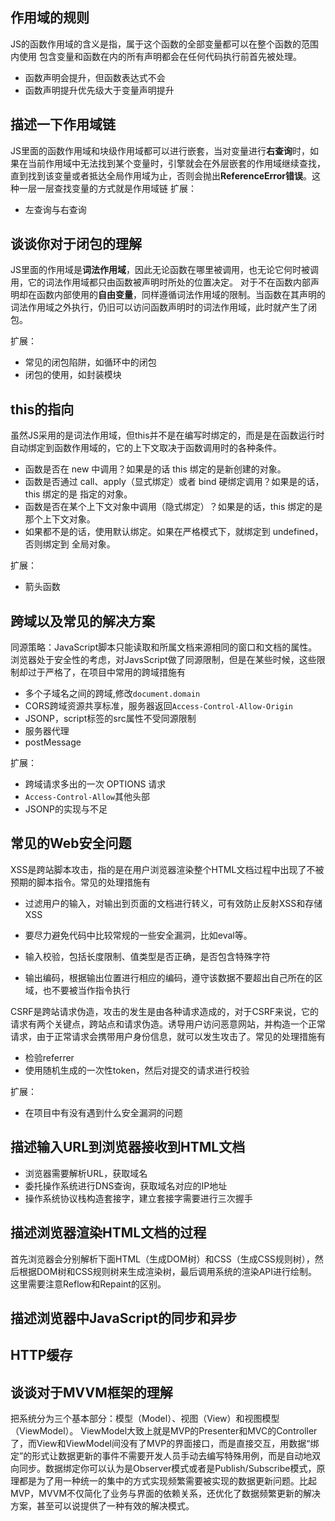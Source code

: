 
## 作用域的规则
JS的函数作用域的含义是指，属于这个函数的全部变量都可以在整个函数的范围内使用
包含变量和函数在内的所有声明都会在任何代码执行前首先被处理。
* 函数声明会提升，但函数表达式不会
* 函数声明提升优先级大于变量声明提升    


## 描述一下作用域链
JS里面的函数作用域和块级作用域都可以进行嵌套，当对变量进行**右查询**时，如果在当前作用域中无法找到某个变量时，引擎就会在外层嵌套的作用域继续查找，直到找到该变量或者抵达全局作用域为止，否则会抛出**ReferenceError错误**。这种一层一层查找变量的方式就是作用域链
扩展：
* 左查询与右查询

## 谈谈你对于闭包的理解
JS里面的作用域是**词法作用域**，因此无论函数在哪里被调用，也无论它何时被调用，它的词法作用域都只由函数被声明时所处的位置决定。
对于不在函数内部声明却在函数内部使用的**自由变量**，同样遵循词法作用域的限制。当函数在其声明的词法作用域之外执行，仍旧可以访问函数声明时的词法作用域，此时就产生了闭包。

扩展：
* 常见的闭包陷阱，如循环中的闭包
* 闭包的使用，如封装模块

## this的指向
虽然JS采用的是词法作用域，但this并不是在编写时绑定的，而是是在函数运行时自动绑定到函数作用域的，它的上下文取决于函数调用时的各种条件。
* 函数是否在 new 中调用？如果是的话 this 绑定的是新创建的对象。 
* 函数是否通过 call、apply（显式绑定）或者 bind 硬绑定调用？如果是的话，this 绑定的是 指定的对象。
* 函数是否在某个上下文对象中调用（隐式绑定）？如果是的话，this 绑定的是那个上下文对象。
* 如果都不是的话，使用默认绑定。如果在严格模式下，就绑定到 undefined，否则绑定到 全局对象。

扩展：
* 箭头函数


## 跨域以及常见的解决方案
同源策略：JavaScript脚本只能读取和所属文档来源相同的窗口和文档的属性。
浏览器处于安全性的考虑，对JavsScript做了同源限制，但是在某些时候，这些限制却过于严格了，在项目中常用的跨域措施有
* 多个子域名之间的跨域,修改`document.domain`
* CORS跨域资源共享标准，服务器返回`Access-Control-Allow-Origin`
* JSONP，script标签的src属性不受同源限制
* 服务器代理
* postMessage

扩展：
* 跨域请求多出的一次 OPTIONS 请求
* `Access-Control-Allow`其他头部
* JSONP的实现与不足

## 常见的Web安全问题
XSS是跨站脚本攻击，指的是在用户浏览器渲染整个HTML文档过程中出现了不被预期的脚本指令。常见的处理措施有
* 过滤用户的输入，对输出到页面的文档进行转义，可有效防止反射XSS和存储XSS
* 要尽力避免代码中比较常规的一些安全漏洞，比如eval等。

* 输入校验，包括长度限制、值类型是否正确，是否包含特殊字符
* 输出编码，根据输出位置进行相应的编码，遵守该数据不要超出自己所在的区域，也不要被当作指令执行

CSRF是跨站请求伪造，攻击的发生是由各种请求造成的，对于CSRF来说，它的请求有两个关键点，跨站点和请求伪造。诱导用户访问恶意网站，并构造一个正常请求，由于正常请求会携带用户身份信息，就可以发生攻击了。常见的处理措施有
* 检验referrer
* 使用随机生成的一次性token，然后对提交的请求进行校验

扩展：
* 在项目中有没有遇到什么安全漏洞的问题

## 描述输入URL到浏览器接收到HTML文档
* 浏览器需要解析URL，获取域名
* 委托操作系统进行DNS查询，获取域名对应的IP地址
* 操作系统协议栈构造套接字，建立套接字需要进行三次握手

## 描述浏览器渲染HTML文档的过程
首先浏览器会分别解析下面HTML（生成DOM树）和CSS（生成CSS规则树），然后根据DOM树和CSS规则树来生成渲染树，最后调用系统的渲染API进行绘制。
这里需要注意Reflow和Repaint的区别。


## 描述浏览器中JavaScript的同步和异步

## HTTP缓存


## 谈谈对于MVVM框架的理解
把系统分为三个基本部分：模型（Model）、视图（View）和视图模型（ViewModel）。
ViewModel大致上就是MVP的Presenter和MVC的Controller了，而View和ViewModel间没有了MVP的界面接口，而是直接交互，用数据“绑定”的形式让数据更新的事件不需要开发人员手动去编写特殊用例，而是自动地双向同步。数据绑定你可以认为是Observer模式或者是Publish/Subscribe模式，原理都是为了用一种统一的集中的方式实现频繁需要被实现的数据更新问题。比起MVP，MVVM不仅简化了业务与界面的依赖关系，还优化了数据频繁更新的解决方案，甚至可以说提供了一种有效的解决模式。